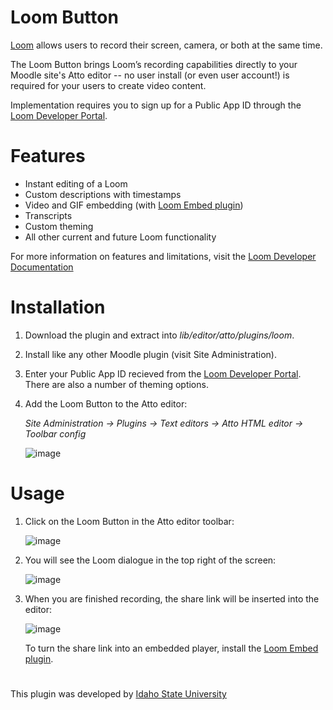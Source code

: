 # Loom Button

[Loom](https://loom.com) allows users to record their screen, camera, or both at the same time.

The Loom Button brings Loom’s recording capabilities directly to your Moodle site's Atto editor -- no user install (or even user account!) is required for your users to create video content.

Implementation requires you to sign up for a Public App ID through the [Loom Developer Portal](https://www.loom.com/developer-portal).

# Features

* Instant editing of a Loom
* Custom descriptions with timestamps
* Video and GIF embedding (with [Loom Embed plugin](https://github.com/maccmaxitrc/moodle-filter_loom))
* Transcripts
* Custom theming
* All other current and future Loom functionality

For more information on features and limitations, visit the [Loom Developer Documentation](https://dev.loom.com/docs/record-sdk/sdk-standard)

# Installation

1. Download the plugin and extract into *lib/editor/atto/plugins/loom*.
2. Install like any other Moodle plugin (visit Site Administration).
3. Enter your Public App ID recieved from the [Loom Developer Portal](https://www.loom.com/developer-portal). There are also a number of theming options.
4. Add the Loom Button to the Atto editor:
  
   *Site Administration -> Plugins -> Text editors -> Atto HTML editor -> Toolbar config*
  
   ![image](https://user-images.githubusercontent.com/69522645/176002213-63e64f8c-e37a-41b4-844e-9ebb0838ab23.png)
   
# Usage

1. Click on the Loom Button in the Atto editor toolbar:

   ![image](https://user-images.githubusercontent.com/69522645/176008539-5ef1d2a9-758d-4c99-9342-d0c301abaa63.png)

2. You will see the Loom dialogue in the top right of the screen:

   ![image](https://user-images.githubusercontent.com/69522645/176011147-285bd262-33e2-4388-ae48-47cc3cd79510.png)
  
3. When you are finished recording, the share link will be inserted into the editor:

   ![image](https://user-images.githubusercontent.com/69522645/176010520-aec9a7e9-cf05-4ae2-855d-0b64cedf4147.png)

   To turn the share link into an embedded player, install the [Loom Embed plugin](https://github.com/maccmaxitrc/moodle-filter_loom).

#
  
This plugin was developed by [Idaho State University](https://isu.edu)



